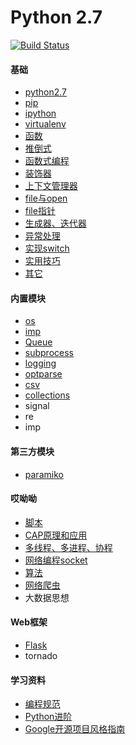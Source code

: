Python 2.7
============================

[![Build Status](https://travis-ci.org/justjavac/free-programming-books-zh_CN.svg?branch=master)](https://travis-ci.org/justjavac/free-programming-books-zh_CN)

#### 基础
*  [python2.7](./basic/python2.7.md)
*  [pip](./basic/pip.md)
*  [ipython](./basic/ipython.md)
*  [virtualenv](./basic/virtualenv.md)
*  [函数](./basic/function.md)
*  [推倒式](./basic/analytical.md)
*  [函数式编程](./basic/function_program.md)
*  [装饰器](./basic/decorate.md)
*  [上下文管理器](./basic/context_manager.md)
*  [file与open](./basic/file.md)
*  [file指针](./basic/file_pos.md)
*  [生成器、迭代器](./basic/generator.md)
*  [异常处理](./basic/exception.md)
*  [实现switch](./basic/switch.md)
*  [实用技巧](./basic/practical_skills.md)
*  [其它](./basic/other.md)

#### 内置模块
* [os](./builtin_module/os.md)
* [imp](./builtin_module/imp.md)
* [Queue](./builtin_module/queue.md)
* [subprocess](./builtin_module/subprocess.md)
* [logging](./builtin_module/logging.md)
* [optparse](http://467754239.blog.51cto.com/4878013/1619323)
* [csv](./builtin_module/csv.md)
* [collections](./builtin_module/collections.md)
* signal
* re 
* imp
    
#### 第三方模块
* [paramiko](http://467754239.blog.51cto.com/4878013/1619166)
    
#### 哎呦呦
* [脚本](./scripts)
* [CAP原理和应用](./cap)
* [多线程、多进程、协程](./threads)
* [网络编程socket](./socket)
* [算法](./algorithm)
* [网络爬虫](./spider)
* 大数据思想

#### Web框架
* [Flask](./flask/README.md)
* tornado

#### 学习资料
* [编程规范](./books/编程规范)
* [Python进阶](./books/interpy-zh.pdf)
* [Google开源项目风格指南](http://zh-google-styleguide.readthedocs.io/en/latest/contents/)
